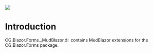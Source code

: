 <img src="~/images/codegator-334x158.png" />

# Introduction

CG.Blazor.Forms._MudBlazor.dll contains MudBlazor extensions for the CG.Blazor.Forms package.






